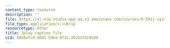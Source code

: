```yaml
---
content_type: resource
description: ''
file: https://ol-ocw-studio-app-qa.s3.amazonaws.com/courses/8-591j-systems-biology-fall-2014/50e8efc4d68159ea9f3c26263f2c8e59_xNNxlsY-F-s.vtt
file_type: application/x-subrip
resourcetype: Other
title: 3play caption file
uid: 50e8efc4-d681-59ea-9f3c-26263f2c8e59
---
```

